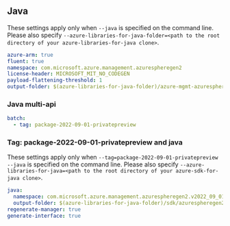 ## Java

These settings apply only when `--java` is specified on the command line.
Please also specify `--azure-libraries-for-java-folder=<path to the root directory of your azure-libraries-for-java clone>`.

``` yaml $(java)
azure-arm: true
fluent: true
namespace: com.microsoft.azure.management.azurespheregen2
license-header: MICROSOFT_MIT_NO_CODEGEN
payload-flattening-threshold: 1
output-folder: $(azure-libraries-for-java-folder)/azure-mgmt-azurespheregen2
```

### Java multi-api

``` yaml $(java) && $(multiapi)
batch:
  - tag: package-2022-09-01-privatepreview
```

### Tag: package-2022-09-01-privatepreview and java

These settings apply only when `--tag=package-2022-09-01-privatepreview --java` is specified on the command line.
Please also specify `--azure-libraries-for-java=<path to the root directory of your azure-sdk-for-java clone>`.

``` yaml $(tag) == 'package-2022-09-01-privatepreview' && $(java) && $(multiapi)
java:
  namespace: com.microsoft.azure.management.azurespheregen2.v2022_09_01_privatepreview
  output-folder: $(azure-libraries-for-java-folder)/sdk/azurespheregen2/mgmt-v2022_09_01_privatepreview
regenerate-manager: true
generate-interface: true
```